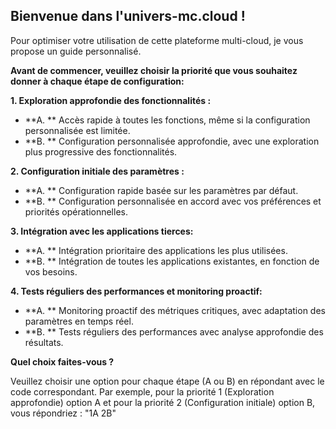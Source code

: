 ##  Bienvenue dans l'univers-mc.cloud !

Pour optimiser votre utilisation de cette plateforme multi-cloud, je vous propose un guide personnalisé. 

**Avant de commencer, veuillez choisir la priorité que vous souhaitez donner à chaque étape de configuration:**

**1. Exploration approfondie des fonctionnalités :**

   -  **A. ** Accès rapide à toutes les fonctions, même si la configuration personnalisée est limitée.
   -  **B. ** Configuration personnalisée approfondie, avec une exploration plus progressive des fonctionnalités.

**2. Configuration initiale des paramètres :**

   -  **A. ** Configuration rapide basée sur les paramètres par défaut.
   -  **B. ** Configuration personnalisée en accord avec vos préférences et priorités opérationnelles.

**3. Intégration avec les applications tierces:**

   -  **A. ** Intégration prioritaire des applications les plus utilisées.
   -  **B. ** Intégration de toutes les applications existantes, en fonction de vos besoins.

**4. Tests réguliers des performances et monitoring proactif:**

   -  **A. ** Monitoring proactif des métriques critiques, avec adaptation des paramètres en temps réel.
   -  **B. ** Tests réguliers des performances avec analyse approfondie des résultats.



**Quel choix faites-vous ?** 

Veuillez choisir une option pour chaque étape (A ou B) en répondant avec le code correspondant.  Par exemple, pour la priorité 1 (Exploration approfondie) option A et pour la priorité 2 (Configuration initiale) option B, vous répondriez :  "1A 2B"




